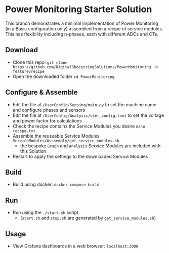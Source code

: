# Power Monitoring Starter Solution

This branch demonstrates a minimal implementation of Power Monitoring (in a Basic configuration only) assembled from a recipe of service modules.  
This has flexibility including n-phases, each with different ADCs and CTs.

## Download
- Clone this repo: `git clone https://github.com/DigitalShoestringSolutions/PowerMonitoring -b feature/recipe`
- Open the downloaded folder `cd PowerMonitoring`

## Configure & Assemble
- Edit the file at `/UserConfig/Sensing/main.py` to set the machine name and configure phases and sensors
- Edit the file at `/UserConfig/Analysis/user_config.toml` to set the voltage and power factor for calculations
- Check the recipe contains the Service Modules you desire `nano recipe.txt`
- Assemble the reusuable Service Modules `ServiceModules/Asssembly/get_service_modules.sh`
  - the bespoke `Graph` and `Analysis` Service Modules are included with this Solution 
- Restart to apply the settings to the downloaded Service Modules

## Build
- Build using docker: `docker compose build`

## Run
- Run using the `./start.sh` script.  
  - (`start.sh` and `stop.sh` are generated by `get_service_modules.sh`)

## Usage
- View Grafana dashboards in a web browser: `localhost:3000` 
